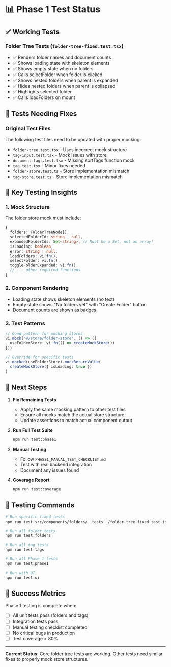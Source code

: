 # 📊 Phase 1 Test Status

## ✅ Working Tests

### Folder Tree Tests (`folder-tree-fixed.test.tsx`)
- ✅ Renders folder names and document counts
- ✅ Shows loading state with skeleton elements
- ✅ Shows empty state when no folders
- ✅ Calls selectFolder when folder is clicked
- ✅ Shows nested folders when parent is expanded
- ✅ Hides nested folders when parent is collapsed
- ✅ Highlights selected folder
- ✅ Calls loadFolders on mount

## 🔧 Tests Needing Fixes

### Original Test Files
The following test files need to be updated with proper mocking:
- `folder-tree.test.tsx` - Uses incorrect mock structure
- `tag-input.test.tsx` - Mock issues with store
- `document-tags.test.tsx` - Missing sortTags function mock
- `tag.test.tsx` - Minor fixes needed
- `folder-store.test.ts` - Store implementation mismatch
- `tag-store.test.ts` - Store implementation mismatch

## 🎯 Key Testing Insights

### 1. **Mock Structure**
The folder store mock must include:
```typescript
{
  folders: FolderTreeNode[],
  selectedFolderId: string | null,
  expandedFolderIds: Set<string>, // Must be a Set, not an array!
  isLoading: boolean,
  error: string | null,
  loadFolders: vi.fn(),
  selectFolder: vi.fn(),
  toggleFolderExpanded: vi.fn(),
  // ... other required functions
}
```

### 2. **Component Rendering**
- Loading state shows skeleton elements (no text)
- Empty state shows "No folders yet" with "Create Folder" button
- Document counts are shown as badges

### 3. **Test Patterns**
```typescript
// Good pattern for mocking stores
vi.mock('@/store/folder-store', () => ({
  useFolderStore: vi.fn(() => createMockStore())
}))

// Override for specific tests
vi.mocked(useFolderStore).mockReturnValue(
  createMockStore({ isLoading: true })
)
```

## 🚀 Next Steps

1. **Fix Remaining Tests**
   - Apply the same mocking pattern to other test files
   - Ensure all mocks match the actual store structure
   - Update assertions to match actual component output

2. **Run Full Test Suite**
   ```bash
   npm run test:phase1
   ```

3. **Manual Testing**
   - Follow `PHASE1_MANUAL_TEST_CHECKLIST.md`
   - Test with real backend integration
   - Document any issues found

4. **Coverage Report**
   ```bash
   npm run test:coverage
   ```

## 📝 Testing Commands

```bash
# Run specific fixed tests
npm run test src/components/folders/__tests__/folder-tree-fixed.test.tsx

# Run all folder tests
npm run test:folders

# Run all tag tests
npm run test:tags

# Run all Phase 1 tests
npm run test:phase1

# Run with UI
npm run test:ui
```

## 🎉 Success Metrics

Phase 1 testing is complete when:
- [ ] All unit tests pass (folders and tags)
- [ ] Integration tests pass
- [ ] Manual testing checklist completed
- [ ] No critical bugs in production
- [ ] Test coverage > 80%

---

**Current Status**: Core folder tree tests are working. Other tests need similar fixes to properly mock store structures.